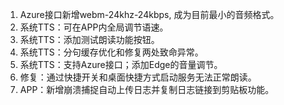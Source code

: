 1. Azure接口新增webm-24khz-24kbps, 成为目前最小的音频格式。
2. 系统TTS：可在APP内全局调节语速。
3. 系统TTS：添加测试朗读功能按钮。
4. 系统TTS：分句缓存优化和修复两处致命异常。
5. 系统TTS：支持Azure接口；添加Edge的音量调节。
6. 修复：通过快捷开关和桌面快捷方式启动服务无法正常朗读。
7. APP：新增崩溃捕捉自动上传日志并复制日志链接到剪贴板功能。
